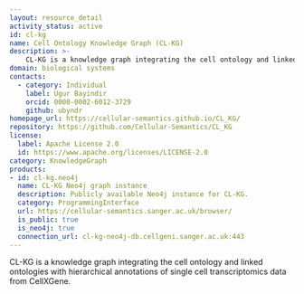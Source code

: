 ```yaml
---
layout: resource_detail
activity_status: active
id: cl-kg
name: Cell Ontology Knowledge Graph (CL-KG)
description: >-
    CL-KG is a knowledge graph integrating the cell ontology and linked ontologies with hierarchical annotations of single cell transcriptomics data from CellXGene.
domain: biological systems
contacts:
  - category: Individual
    label: Ugur Bayindir
    orcid: 0000-0002-6012-3729
    github: ubyndr
homepage_url: https://cellular-semantics.github.io/CL_KG/
repository: https://github.com/Cellular-Semantics/CL_KG
license:
  label: Apache License 2.0
  id: https://www.apache.org/licenses/LICENSE-2.0
category: KnowledgeGraph
products:
- id: cl-kg.neo4j
  name: CL-KG Neo4j graph instance
  description: Publicly available Neo4j instance for CL-KG.
  category: ProgrammingInterface
  url: https://cellular-semantics.sanger.ac.uk/browser/
  is_public: true
  is_neo4j: true
  connection_url: cl-kg-neo4j-db.cellgeni.sanger.ac.uk:443
---
```


CL-KG is a knowledge graph integrating the cell ontology and linked ontologies with hierarchical annotations of single cell transcriptomics data from CellXGene.
